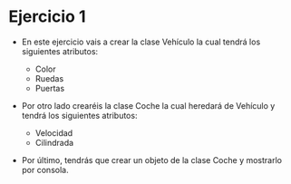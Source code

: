 # Ejercicio 1

- En este ejercicio vais a crear la clase Vehículo la cual tendrá los siguientes atributos:
    - Color
    - Ruedas
    - Puertas

- Por otro lado crearéis la clase Coche la cual heredará de Vehículo y tendrá los siguientes atributos:
    - Velocidad
    - Cilindrada

- Por último, tendrás que crear un objeto de la clase Coche y mostrarlo por consola.